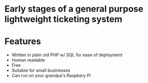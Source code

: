 # Early stages of a general purpose lightweight ticketing system



# Features
* Written in plain old PHP w/ SQL for ease of deployment
* Human readable
* Free
* Suitable for small businesses
* Can run on your grandpa's Raspbery Pi